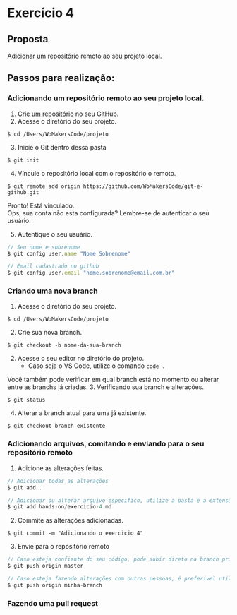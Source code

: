 # Exercício 4

## Proposta

Adicionar um repositório remoto ao seu projeto local.

## Passos para realização:

### Adicionando um repositório remoto ao seu projeto local.

1. [Crie um repositório](https://github.com/WoMakersCode/git-e-github/blob/master/git-e-github/setup.md) no seu GitHub.
2. Acesse o diretório do seu projeto.
```
$ cd /Users/WoMakersCode/projeto
```
3. Inicie o Git dentro dessa pasta
```
$ git init
```
4. Víncule o repositório local com o repositório o remoto.
```
$ git remote add origin https://github.com/WoMakersCode/git-e-github.git
```

Pronto! Está vinculado. </br>
Ops, sua conta não esta configurada? Lembre-se de autenticar o seu usuário.

5. Autentique o seu usuário.
```javascript
// Seu nome e sobrenome
$ git config user.name "Nome Sobrenome"

// Email cadastrado no github
$ git config user.email "nome.sobrenome@email.com.br"
```

### Criando uma nova branch

1. Acesse o diretório do seu projeto.
```
$ cd /Users/WoMakersCode/projeto
```
2. Crie sua nova branch.
```
$ git checkout -b nome-da-sua-branch
```
2. Acesse o seu editor no diretório do projeto.
   - Caso seja o VS Code, utilize o comando `code .`


Você também pode verificar em qual branch está no momento ou alterar entre as branchs já criadas.
3. Verificando sua branch e alterações.
```
$ git status
```
4. Alterar a branch atual para uma já existente.
```
$ git checkout branch-existente
```

### Adicionando arquivos, comitando e enviando para o seu repositório remoto

1. Adicione as alterações feitas.
```javascript
// Adicionar todas as alterações
$ git add .

// Adicionar ou alterar arquivo especifico, utilize a pasta e a extensão dele.
$ git add hands-on/exercicio-4.md
```
2. Commite as alterações adicionadas.
```
$ git commit -m "Adicionando o exercicio 4"
```
3. Envie para o repositório remoto
```javascript
// Caso esteja confiante do seu código, pode subir direto na branch principal.
$ git push origin master

// Caso esteja fazendo alterações com outras pessoas, é preferivel utilizar apenas na sua branch.
$ git push origin minha-branch
```

### Fazendo uma pull request

